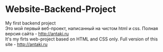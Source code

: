 # Website-Backend-Project
My first backend project              
Это мой первый веб-проект, написанный на чистом html и css. Полная версия сайта - http://antaki.ru                        
It's my firts web-project based on HTML and CSS only. Full version of this site - http://antaki.ru
